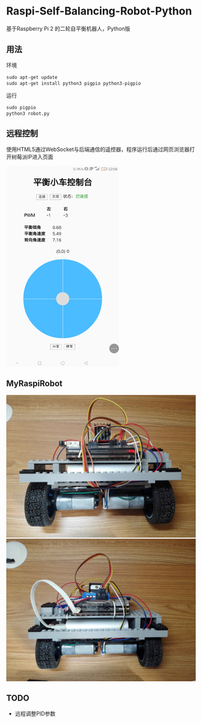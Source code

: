 # Raspi-Self-Balancing-Robot-Python
基于Raspberry Pi 2 的二轮自平衡机器人，Python版

## 用法
环境
```
sudo apt-get update
sudo apt-get install python3 pigpio python3-pigpio
```
运行
```
sudo pigpio
python3 robot.py
```

## 远程控制
使用HTML5通过WebSocket与后端通信的遥控器，程序运行后通过网页浏览器打开树莓派IP进入页面

<img src="docs/img/remote.png" alt="Remote" width="300px" />

## MyRaspiRobot
![Front](docs/img/front.jpg)
![Back](docs/img/back.jpg)

## TODO
- 远程调整PID参数
